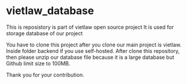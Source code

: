 # vietlaw_database
This is reposistory is part of vietlaw open source project
It is used for storage database of our project

You have to clone this project after you clone our main project is vietlaw. Inside folder backend if you use self-hosted.
After clone this repository, then please unzip our database file because it is a large database but Github limit size to 100MB.

Thank you for your contribution.
